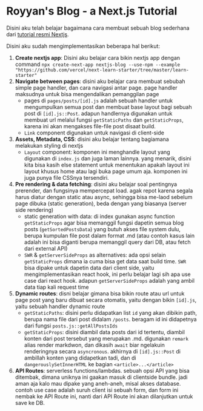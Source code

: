 # Royyan's Blog - a Next.js Tutorial

Disini aku telah belajar bagaimana cara membuat sebuah blog sederhana dari [tutorial resmi Nextjs](https://nextjs.org/learn/basics/create-nextjs-app).

Disini aku sudah mengimplementasikan beberapa hal berikut:

1. **Create nextjs app**: Disini aku belajar cara bikin nextjs app dengan command `npx create-next-app nextjs-blog --use-npm --example "https://github.com/vercel/next-learn-starter/tree/master/learn-starter"`
2. **Navigate between pages**: disini aku belajar cara membuat sebubah simple page handler, dan cara navigasi antar page. page handler maksudnya untuk bisa mengendalikan pemanggilan page
    - pages di `pages/posts/[id].js` adalah sebuah handler untuk mengumpulkan semua post dan membuat base layout bagi sebuah post di `[id].js::Post`. adapun handlernya digunakan untuk membuat url melalui fungsi `getStaticPaths` dan `getStaticProps`, karena ini akan mengakses file-file post disaat build.
    - `Link` component digunakan untuk navigasi di client-side
3. **Assets, Metadata, CSS**: disini aku belajar tentang bagiamana melakukan styling di nextjs
    - `Layout` component: komponen ini menghandle layout yang digunakan di `index.js` dan juga laman lainnya. yang menarik, disini kita bisa kasih else statement untuk menentukan apakah layout ini layout khusus home atau lagi buka page umum aja. komponen ini juga punya file CSSnya tersendiri.
4. **Pre rendering & data fetching**: disini aku belajar soal pentingnya prerender, dan fungsinya mempercepat load. agak repot karena segala harus diatur dengan static atau async, sehingga bisa me-laod sebelum page dibuka (static generation), beda dengan yang biasanya (server side rendering)
    - static generation with data: di index gunakan async function `getStaticProps` agar bisa memanggil fungsi dapetin semua blog posts (`getSortedPostsData`) yang butuh akses file system dulu, berupa kumpulan file post dalam format .md (atau contoh kasus lain adalah ini bisa diganti berupa memanggil query dari DB, atau fetch dari external API)
    - `SWR` & `getServerSideProps` as alternatives: ada opsi selain `getStaticProps` dimana ia cuma bisa get data saat build time. `SWR` bisa dipake untuk dapetin data dari client side, yaitu mengimplementasikan react hook, ini perlu belajar lagi sih apa use case dari react hook. adapun `getServerSideProps` adalah yang ambil data tiap kali request time
5. **Dynamic routes**: disni belajar gimana bisa bikin route atau url untuk page post yang baru dibuat secara otomatis, yaitu dengan bikin `[id].js`, yaitu sebuah handler dynamic route
    - `getStaticPaths`: disini perlu didapatkan list `id` yang akan dibikin path, berupa nama file dari post didalam `/posts`. beragam id ini didapetnya dari fungsi `posts.js::getAllPostsIds`
    - `getStaticProps`: disini diambil data posts dari id tertentu, diambil konten dari post tersebut yang merupakan .md. digunakan `remark` alias render markdwon, dan dikasih `await` biar ngelakuin renderingnya secara `asyncronous`. akhirnya di `[id].js::Post` di ambillah konten yang didapetkan tadi, dan di `dangerouslySetInnerHTML` ke bagian `<article>...</article>`
6. **API Routes**: serverless functions/lambdas. sebuah opsi API yang bisa ditembak, dimana uniknya ini gaakan masuk di clientside bundle. jadi aman aja kalo mau dipake yang aneh-aneh, misal akses database. contoh use case adalah suruh client isi sebuah form, dan form ini nembak ke API Route ini, nanti dari API Route ini akan dilanjutkan untuk save ke DB.